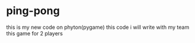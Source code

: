 # ping-pong
this is my new code on phyton(pygame)
this code i will write with my team
this game for 2 players
